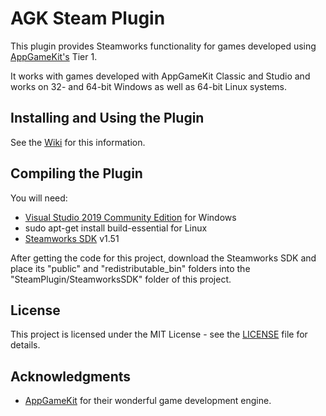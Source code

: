 # AGK Steam Plugin

This plugin provides Steamworks functionality for games developed using [AppGameKit's](https://www.appgamekit.com/) Tier 1.

It works with games developed with AppGameKit Classic and Studio and works on 32- and 64-bit Windows as well as 64-bit Linux systems.

## Installing and Using the Plugin

See the [Wiki](https://github.com/adambiser/agk-steam-plugin/wiki) for this information.

## Compiling the Plugin

You will need:
* [Visual Studio 2019 Community Edition](https://www.visualstudio.com/vs/) for Windows
* sudo apt-get install build-essential for Linux
* [Steamworks SDK](https://partner.steamgames.com) v1.51

After getting the code for this project, download the Steamworks SDK and place its "public" and "redistributable_bin" folders into the "SteamPlugin/SteamworksSDK" folder of this project.

## License

This project is licensed under the MIT License - see the [LICENSE](LICENSE) file for details.

## Acknowledgments

* [AppGameKit](https://www.appgamekit.com/) for their wonderful game development engine.

